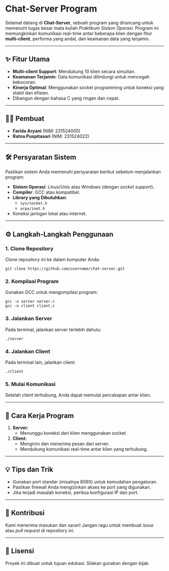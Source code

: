 # Chat-Server Program

Selamat datang di **Chat-Server**, sebuah program yang dirancang untuk memenuhi tugas besar mata kuliah *Praktikum Sistem Operasi*. Program ini memungkinkan komunikasi real-time antar beberapa klien dengan fitur **multi-client**, performa yang andal, dan keamanan data yang terjamin.

---

## ✨ Fitur Utama
- **Multi-client Support**: Mendukung 10 klien secara simultan.
- **Keamanan Terjamin**: Data komunikasi dilindungi untuk mencegah kebocoran.
- **Kinerja Optimal**: Menggunakan socket programming untuk koneksi yang stabil dan efisien.
- Dibangun dengan bahasa C yang ringan dan cepat.

---

## 👩‍💻 Pembuat
- **Farida Aryani** (NIM: 231524005)  
- **Ratna Puspitasari** (NIM: 231524022)

---

## 🛠️ Persyaratan Sistem
Pastikan sistem Anda memenuhi persyaratan berikut sebelum menjalankan program:

- **Sistem Operasi**: Linux/Unix atau Windows (dengan *socket support*).
- **Compiler**: GCC atau kompatibel.
- **Library yang Dibutuhkan**:
  - `sys/socket.h`
  - `arpa/inet.h`
- Koneksi jaringan lokal atau internet.

---

## ⚙️ Langkah-Langkah Penggunaan

### 1. Clone Repository
Clone repository ini ke dalam komputer Anda:
```
git clone https://github.com/username/chat-server.git
```

### 2. Kompilasi Program
Gunakan GCC untuk mengompilasi program:
```
gcc -o server server.c
gcc -o client client.c
```

### 3. Jalankan Server
Pada terminal, jalankan server terlebih dahulu:
```
./server
```

### 4. Jalankan Client
Pada terminal lain, jalankan client:
```
./client
```

### 5. Mulai Komunikasi
Setelah client terhubung, Anda dapat memulai percakapan antar klien.

---

## 🧩 Cara Kerja Program
1. **Server**:
   - Menunggu koneksi dari klien menggunakan socket.
2. **Client**:
   - Mengirim dan menerima pesan dari server.
   - Mendukung komunikasi real-time antar klien yang terhubung.

---

## 💡 Tips dan Trik
- Gunakan port standar (misalnya 8080) untuk kemudahan pengaturan.
- Pastikan firewall Anda mengizinkan akses ke port yang digunakan.
- Jika terjadi masalah koneksi, periksa konfigurasi IP dan port.

---

## 🚀 Kontribusi
Kami menerima masukan dan saran! Jangan ragu untuk membuat *issue* atau *pull request* di repository ini.

---

## 📜 Lisensi
Proyek ini dibuat untuk tujuan edukasi. Silakan gunakan dengan bijak.
